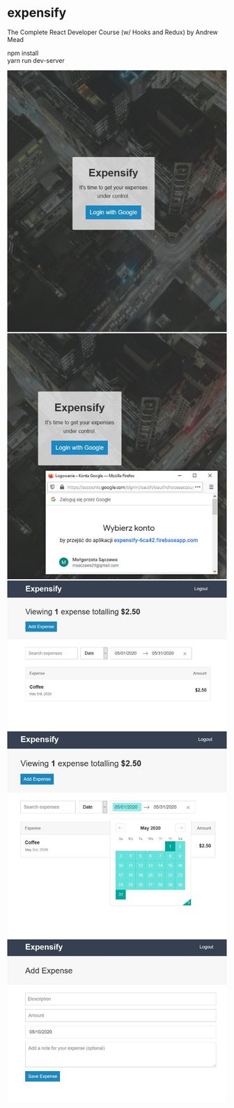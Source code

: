 # expensify
The Complete React Developer Course (w/ Hooks and Redux) by  Andrew Mead


npm install </br>
yarn run dev-server

![Screenshot](expensify-loginpage.JPG)
![Screenshot](expensify-auth.JPG)
![Screenshot](expensify-dashboard.JPG)
![Screenshot](expensify-datepicker.JPG)
![Screenshot](expensify-addexpense.JPG)



